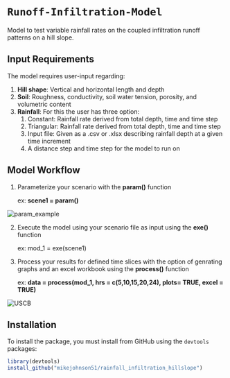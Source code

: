 `Runoff-Infiltration-Model`
================
Model to test variable rainfall rates on the coupled infiltration runoff patterns on a hill slope. 

## Input Requirements
The model requires user-input  regarding:
 1) **Hill shape**: Vertical and horizontal length and depth
 2) **Soil**: Roughness, conductivity, soil water tension, porosity, and volumetric content
 3) **Rainfall**: For this the user has three option:
    1. Constant: Rainfall rate derived from total depth, time and time step
    2. Triangular: Rainfall rate derived from total depth, time and time step
    3. Input file: Given as a .csv or .xlsx describing rainfall depth at a given time increment
    4. A distance step and time step for the model to run on

## Model Workflow

1) Parameterize your scenario with the **param()** function

     ex: **scene1 = param()**
     
![param_example](Rainfall_Infiltration_hillslope/imgs/param_ex.png)

2) Execute the model using your scenario file as input using the **exe()** function

     ex: mod_1 = exe(scene1)


3) Process your results for defined time slices with the option of genrating graphs and an excel workbook using the **process()** function

     ex: **data = process(mod_1, hrs = c(5,10,15,20,24), plots= TRUE, excel = TRUE)**

![USCB](https://www.ucsb.edu/graphic-identity/downloads/wave/ucsbwave-black.png)

## Installation

To install the  package, you must install from GitHub using the `devtools` packages:

```r
library(devtools)
install_github("mikejohnson51/rainfall_infiltration_hillslope")
```
